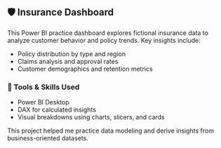 ## 🛡️ Insurance Dashboard

This Power BI practice dashboard explores fictional insurance data to analyze customer behavior and policy trends. Key insights include:

* Policy distribution by type and region
* Claims analysis and approval rates
* Customer demographics and retention metrics

### 🔧 Tools & Skills Used

* Power BI Desktop
* DAX for calculated insights
* Visual breakdowns using charts, slicers, and cards

This project helped me practice data modeling and derive insights from business-oriented datasets.

